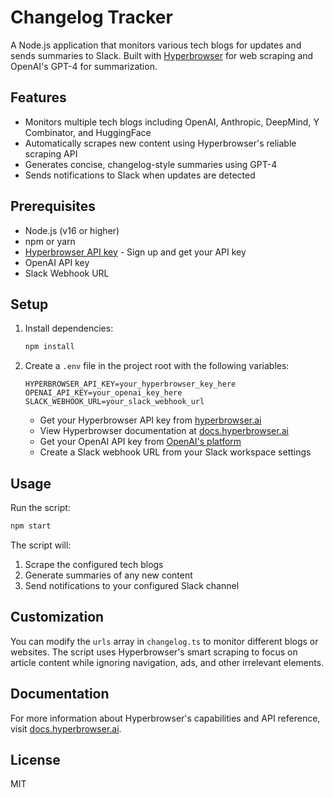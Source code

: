 # Changelog Tracker

A Node.js application that monitors various tech blogs for updates and sends summaries to Slack. Built with [Hyperbrowser](https://hyperbrowser.ai) for web scraping and OpenAI's GPT-4 for summarization.

## Features

- Monitors multiple tech blogs including OpenAI, Anthropic, DeepMind, Y Combinator, and HuggingFace
- Automatically scrapes new content using Hyperbrowser's reliable scraping API
- Generates concise, changelog-style summaries using GPT-4
- Sends notifications to Slack when updates are detected

## Prerequisites

- Node.js (v16 or higher)
- npm or yarn
- [Hyperbrowser API key](https://hyperbrowser.ai) - Sign up and get your API key
- OpenAI API key
- Slack Webhook URL

## Setup

1. Install dependencies:
   ```bash
   npm install
   ```

2. Create a `.env` file in the project root with the following variables:
   ```
   HYPERBROWSER_API_KEY=your_hyperbrowser_key_here
   OPENAI_API_KEY=your_openai_key_here
   SLACK_WEBHOOK_URL=your_slack_webhook_url
   ```

   - Get your Hyperbrowser API key from [hyperbrowser.ai](https://hyperbrowser.ai)
   - View Hyperbrowser documentation at [docs.hyperbrowser.ai](https://docs.hyperbrowser.ai)
   - Get your OpenAI API key from [OpenAI's platform](https://platform.openai.com)
   - Create a Slack webhook URL from your Slack workspace settings

## Usage

Run the script:
```bash
npm start
```

The script will:
1. Scrape the configured tech blogs
2. Generate summaries of any new content
3. Send notifications to your configured Slack channel

## Customization

You can modify the `urls` array in `changelog.ts` to monitor different blogs or websites. The script uses Hyperbrowser's smart scraping to focus on article content while ignoring navigation, ads, and other irrelevant elements.

## Documentation

For more information about Hyperbrowser's capabilities and API reference, visit [docs.hyperbrowser.ai](https://docs.hyperbrowser.ai).

## License

MIT
